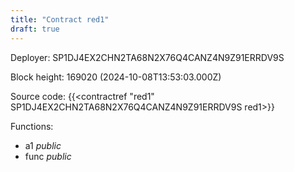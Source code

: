 ```yaml
---
title: "Contract red1"
draft: true
---
```

Deployer: SP1DJ4EX2CHN2TA68N2X76Q4CANZ4N9Z91ERRDV9S


 



Block height: 169020 (2024-10-08T13:53:03.000Z)

Source code: {{<contractref "red1" SP1DJ4EX2CHN2TA68N2X76Q4CANZ4N9Z91ERRDV9S red1>}}

Functions:

* a1 _public_
* func _public_
